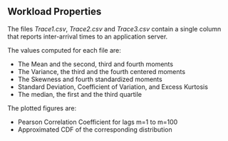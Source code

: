 ## Workload Properties

The files _Trace1.csv_, _Trace2.csv_ and _Trace3.csv_ contain a single column that reports inter-arrival times to an application server.

The values computed for each file are:
- The Mean and the second, third and fourth moments
- The Variance, the third and the fourth centered moments
- The Skewness and fourth standardized moments
- Standard Deviation, Coefficient of Variation, and Excess Kurtosis
- The median, the first and the third quartile

The plotted figures are:
- Pearson Correlation Coefficient for lags m=1 to m=100
- Approximated CDF of the corresponding distribution
